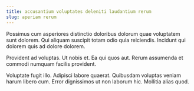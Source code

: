 ```yaml
---
title: accusantium voluptates deleniti laudantium rerum
slug: aperiam rerum
---
```


Possimus cum asperiores distinctio doloribus dolorum quae voluptatem sunt dolorem. Qui aliquam suscipit totam odio quia reiciendis. Incidunt qui dolorem quis ad dolore dolorem.

Provident ad voluptas. Ut nobis et. Ea qui quos aut. Rerum assumenda et commodi numquam facilis provident.

Voluptate fugit illo. Adipisci labore quaerat. Quibusdam voluptas veniam harum libero cum. Error dignissimos ut non laborum hic. Mollitia alias quod.
